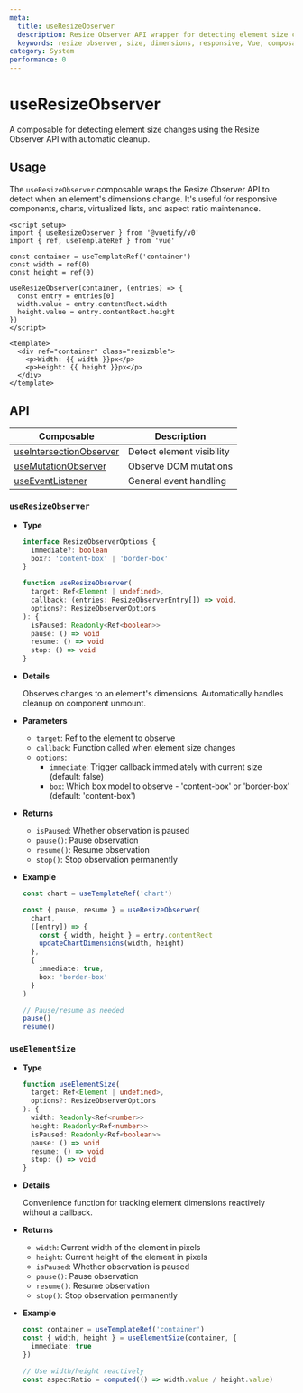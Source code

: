 ```yaml
---
meta:
  title: useResizeObserver
  description: Resize Observer API wrapper for detecting element size changes with automatic cleanup.
  keywords: resize observer, size, dimensions, responsive, Vue, composable
category: System
performance: 0
---
```


# useResizeObserver

A composable for detecting element size changes using the Resize Observer API with automatic cleanup.

<DocsPageFeatures />

## Usage

The `useResizeObserver` composable wraps the Resize Observer API to detect when an element's dimensions change. It's useful for responsive components, charts, virtualized lists, and aspect ratio maintenance.

```vue
<script setup>
import { useResizeObserver } from '@vuetify/v0'
import { ref, useTemplateRef } from 'vue'

const container = useTemplateRef('container')
const width = ref(0)
const height = ref(0)

useResizeObserver(container, (entries) => {
  const entry = entries[0]
  width.value = entry.contentRect.width
  height.value = entry.contentRect.height
})
</script>

<template>
  <div ref="container" class="resizable">
    <p>Width: {{ width }}px</p>
    <p>Height: {{ height }}px</p>
  </div>
</template>
```

## API


| Composable | Description |
|---|---|
| [useIntersectionObserver](/composables/system/use-intersection-observer) | Detect element visibility |
| [useMutationObserver](/composables/system/use-mutation-observer) | Observe DOM mutations |
| [useEventListener](/composables/system/use-event-listener) | General event handling |
### `useResizeObserver`

- **Type**
  ```ts
  interface ResizeObserverOptions {
    immediate?: boolean
    box?: 'content-box' | 'border-box'
  }

  function useResizeObserver(
    target: Ref<Element | undefined>,
    callback: (entries: ResizeObserverEntry[]) => void,
    options?: ResizeObserverOptions
  ): {
    isPaused: Readonly<Ref<boolean>>
    pause: () => void
    resume: () => void
    stop: () => void
  }
  ```

- **Details**

  Observes changes to an element's dimensions. Automatically handles cleanup on component unmount.

- **Parameters**

  - `target`: Ref to the element to observe
  - `callback`: Function called when element size changes
  - `options`:
    - `immediate`: Trigger callback immediately with current size (default: false)
    - `box`: Which box model to observe - 'content-box' or 'border-box' (default: 'content-box')

- **Returns**

  - `isPaused`: Whether observation is paused
  - `pause()`: Pause observation
  - `resume()`: Resume observation
  - `stop()`: Stop observation permanently

- **Example**
  ```ts
  const chart = useTemplateRef('chart')

  const { pause, resume } = useResizeObserver(
    chart,
    ([entry]) => {
      const { width, height } = entry.contentRect
      updateChartDimensions(width, height)
    },
    {
      immediate: true,
      box: 'border-box'
    }
  )

  // Pause/resume as needed
  pause()
  resume()
  ```

### `useElementSize`

- **Type**
  ```ts
  function useElementSize(
    target: Ref<Element | undefined>,
    options?: ResizeObserverOptions
  ): {
    width: Readonly<Ref<number>>
    height: Readonly<Ref<number>>
    isPaused: Readonly<Ref<boolean>>
    pause: () => void
    resume: () => void
    stop: () => void
  }
  ```

- **Details**

  Convenience function for tracking element dimensions reactively without a callback.

- **Returns**

  - `width`: Current width of the element in pixels
  - `height`: Current height of the element in pixels
  - `isPaused`: Whether observation is paused
  - `pause()`: Pause observation
  - `resume()`: Resume observation
  - `stop()`: Stop observation permanently

- **Example**
  ```ts
  const container = useTemplateRef('container')
  const { width, height } = useElementSize(container, {
    immediate: true
  })

  // Use width/height reactively
  const aspectRatio = computed(() => width.value / height.value)
  ```

